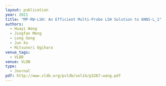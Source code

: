 ```yaml
---
layout: publication
year: 2021
title: "MP-RW-LSH: An Efficient Multi-Probe LSH Solution to ANNS-L_1"
authors:
  - Huayi Wang
  - Jingfan Meng
  - Long Gong
  - Jun Xu
  - Mitsunori Ogihara
venue_tags:
  - VLDB
venue: VLDB
type:
  - Journal
pdf: http://www.vldb.org/pvldb/vol14/p3267-wang.pdf
---
```

